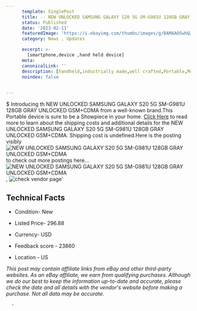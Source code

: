 ```yaml
---
      template: SinglePost
      title: -- NEW UNLOCKED SAMSUNG GALAXY S20 5G SM-G981U 128GB GRAY UNLOCKED GSM+CDMA
      status: Published
      date: '2023-02-11'
      featuredImage: 'https://i.ebayimg.com/thumbs/images/g/BAMAAOSwhQJhC3ty/s-l225.jpg'
      category: News , Updates

      excerpt: >-
        [smartphone,device ,hand held device]
      meta:
      canonicalLink: ''
      description: [handheld,industrially made,well crafted,Portable,Mobile,Compact,Convenient,Lightweight,Maneuverable,Man-portable,Miniature,Carriable,Hand-held,Light,Holdable,Transportable,Mobile device,Pocket-sized,On-the-go,Wireless,Cordless,Compact size,Convenient size, smartphone,device ,hand held device]
      noindex: false
      

---
```

$
      Introducing th NEW UNLOCKED SAMSUNG GALAXY S20 5G SM-G981U 128GB GRAY UNLOCKED GSM+CDMA from a well-known brand.This Portable device  is sure to be a Showpiece in your home. [Click Here](https://www.ebay.com/itm/203549173526?hash=item2f6479e716%3Ag%3ABAMAAOSwhQJhC3ty&mkevt=1&mkcid=1&mkrid=711-53200-19255-0&campid=%253CePNCampaignId%253E&customid=%253CreferenceId%253E&toolid=10049) to read more to learn about the shipping costs and additional details for the NEW UNLOCKED SAMSUNG GALAXY S20 5G SM-G981U 128GB GRAY UNLOCKED GSM+CDMA. Shipping cost is undefined.Here is the posting visibly ![NEW UNLOCKED SAMSUNG GALAXY S20 5G SM-G981U 128GB GRAY UNLOCKED GSM+CDMA](https://i.ebayimg.com/thumbs/images/g/BAMAAOSwhQJhC3ty/s-l225.jpg) to check out more postings here... ![NEW UNLOCKED SAMSUNG GALAXY S20 5G SM-G981U 128GB GRAY UNLOCKED GSM+CDMA](https://i.ebayimg.com/images/g/BAMAAOSwhQJhC3ty/s-l640.jpg), ![check vendor page](https://origin-galleryplus.ebayimg.com/ws/web/203549173526_2_0_1/225x225.jpg,https://origin-galleryplus.ebayimg.com/ws/web/203549173526_3_0_1/225x225.jpg,https://origin-galleryplus.ebayimg.com/ws/web/203549173526_4_0_1/225x225.jpg,https://origin-galleryplus.ebayimg.com/ws/web/203549173526_5_0_1/225x225.jpg,https://origin-galleryplus.ebayimg.com/ws/web/203549173526_6_0_1/225x225.jpg,https://origin-galleryplus.ebayimg.com/ws/web/203549173526_7_0_1/225x225.jpg)'

      

 ## Technical Facts 



     
      

 - Condition- New 


      

 - Listed Price- 296.88 


      

 - Currency- USD 


      

 - Feedback score - 23860 


      

 - Location - US 


      
      

 *_This post may contain affiliate links from eBay and other third-party websites. As an eBay affiliate, we earn from qualifying purchases. Although we do our best to keep the information up-to-date and accurate, please check the date and all details with the vendor's website before making a purchase. Not all data may be accurate._*




      -
